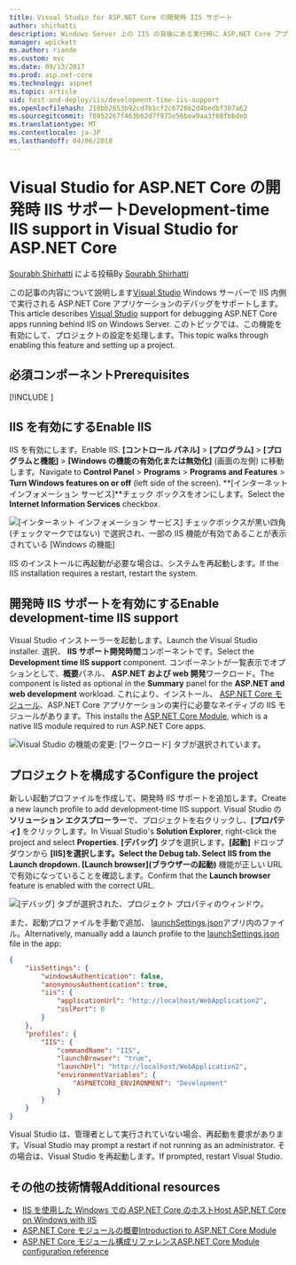 ```yaml
---
title: Visual Studio for ASP.NET Core の開発時 IIS サポート
author: shirhatti
description: Windows Server 上の IIS の背後にある実行時に ASP.NET Core アプリケーションのデバッグのサポートを検出します。
manager: wpickett
ms.author: riande
ms.custom: mvc
ms.date: 09/13/2017
ms.prod: asp.net-core
ms.technology: aspnet
ms.topic: article
uid: host-and-deploy/iis/development-time-iis-support
ms.openlocfilehash: 218bb2653b92cd7b1cf2c6726b2d4bedbf307a62
ms.sourcegitcommit: f8852267f463b62d7f975e56bea9aa3f68fbbdeb
ms.translationtype: MT
ms.contentlocale: ja-JP
ms.lasthandoff: 04/06/2018
---
```

# <a name="development-time-iis-support-in-visual-studio-for-aspnet-core"></a><span data-ttu-id="0300a-103">Visual Studio for ASP.NET Core の開発時 IIS サポート</span><span class="sxs-lookup"><span data-stu-id="0300a-103">Development-time IIS support in Visual Studio for ASP.NET Core</span></span>

<span data-ttu-id="0300a-104">[Sourabh Shirhatti](https://twitter.com/sshirhatti) による投稿</span><span class="sxs-lookup"><span data-stu-id="0300a-104">By [Sourabh Shirhatti](https://twitter.com/sshirhatti)</span></span>

<span data-ttu-id="0300a-105">この記事の内容について説明します[Visual Studio](https://www.visualstudio.com/vs/) Windows サーバーで IIS 内側で実行される ASP.NET Core アプリケーションのデバッグをサポートします。</span><span class="sxs-lookup"><span data-stu-id="0300a-105">This article describes [Visual Studio](https://www.visualstudio.com/vs/) support for debugging ASP.NET Core apps running behind IIS on Windows Server.</span></span> <span data-ttu-id="0300a-106">このトピックでは、この機能を有効にして、プロジェクトの設定を処理します。</span><span class="sxs-lookup"><span data-stu-id="0300a-106">This topic walks through enabling this feature and setting up a project.</span></span>

## <a name="prerequisites"></a><span data-ttu-id="0300a-107">必須コンポーネント</span><span class="sxs-lookup"><span data-stu-id="0300a-107">Prerequisites</span></span>

[!INCLUDE [](~/includes/net-core-prereqs-windows.md)]

## <a name="enable-iis"></a><span data-ttu-id="0300a-108">IIS を有効にする</span><span class="sxs-lookup"><span data-stu-id="0300a-108">Enable IIS</span></span>

<span data-ttu-id="0300a-109">IIS を有効にします。</span><span class="sxs-lookup"><span data-stu-id="0300a-109">Enable IIS.</span></span> <span data-ttu-id="0300a-110">**[コントロール パネル]** > **[プログラム]** > **[プログラムと機能]** > **[Windows の機能の有効化または無効化]** (画面の左側) に移動します。</span><span class="sxs-lookup"><span data-stu-id="0300a-110">Navigate to **Control Panel** > **Programs** > **Programs and Features** > **Turn Windows features on or off** (left side of the screen).</span></span> <span data-ttu-id="0300a-111">**[インターネット インフォメーション サービス]**チェック ボックスをオンにします。</span><span class="sxs-lookup"><span data-stu-id="0300a-111">Select the **Internet Information Services** checkbox.</span></span>

![[インターネット インフォメーション サービス] チェックボックスが黒い四角 (チェックマークではない) で選択され、一部の IIS 機能が有効であることが表示されている [Windows の機能]](development-time-iis-support/_static/enable_iis.png)

<span data-ttu-id="0300a-113">IIS のインストールに再起動が必要な場合は、システムを再起動します。</span><span class="sxs-lookup"><span data-stu-id="0300a-113">If the IIS installation requires a restart, restart the system.</span></span>

## <a name="enable-development-time-iis-support"></a><span data-ttu-id="0300a-114">開発時 IIS サポートを有効にする</span><span class="sxs-lookup"><span data-stu-id="0300a-114">Enable development-time IIS support</span></span>

<span data-ttu-id="0300a-115">Visual Studio インストーラーを起動します。</span><span class="sxs-lookup"><span data-stu-id="0300a-115">Launch the Visual Studio installer.</span></span> <span data-ttu-id="0300a-116">選択、 **IIS サポート開発時間**コンポーネントです。</span><span class="sxs-lookup"><span data-stu-id="0300a-116">Select the **Development time IIS support** component.</span></span> <span data-ttu-id="0300a-117">コンポーネントが一覧表示でオプションとして、**概要**パネル、 **ASP.NET および web 開発**ワークロード。</span><span class="sxs-lookup"><span data-stu-id="0300a-117">The component is listed as optional in the **Summary** panel for the **ASP.NET and web development** workload.</span></span> <span data-ttu-id="0300a-118">これにより、インストール、 [ASP.NET Core モジュール](xref:fundamentals/servers/aspnet-core-module)、ASP.NET Core アプリケーションの実行に必要なネイティブの IIS モジュールがあります。</span><span class="sxs-lookup"><span data-stu-id="0300a-118">This installs the [ASP.NET Core Module](xref:fundamentals/servers/aspnet-core-module), which is a native IIS module required to run ASP.NET Core apps.</span></span>

![Visual Studio の機能の変更: [ワークロード] タブが選択されています。](development-time-iis-support/_static/development_time_support.png)

## <a name="configure-the-project"></a><span data-ttu-id="0300a-122">プロジェクトを構成する</span><span class="sxs-lookup"><span data-stu-id="0300a-122">Configure the project</span></span>

<span data-ttu-id="0300a-123">新しい起動プロファイルを作成して、開発時 IIS サポートを追加します。</span><span class="sxs-lookup"><span data-stu-id="0300a-123">Create a new launch profile to add development-time IIS support.</span></span> <span data-ttu-id="0300a-124">Visual Studio の**ソリューション エクスプローラー**で、プロジェクトを右クリックし、**[プロパティ]** をクリックします。</span><span class="sxs-lookup"><span data-stu-id="0300a-124">In Visual Studio's **Solution Explorer**, right-click the project and select **Properties**.</span></span> <span data-ttu-id="0300a-125">**[デバッグ]** タブを選択します。**[起動]** ドロップダウンから **[IIS]**を選択します。</span><span class="sxs-lookup"><span data-stu-id="0300a-125">Select the **Debug** tab. Select **IIS** from the **Launch** dropdown.</span></span> <span data-ttu-id="0300a-126">**[Launch browser]\(ブラウザーの起動\)** 機能が正しい URL で有効になっていることを確認します。</span><span class="sxs-lookup"><span data-stu-id="0300a-126">Confirm that the **Launch browser** feature is enabled with the correct URL.</span></span>

![[デバッグ] タブが選択された、プロジェクト プロパティのウィンドウ。](development-time-iis-support/_static/project_properties.png)

<span data-ttu-id="0300a-131">また、起動プロファイルを手動で追加、 [launchSettings.json](http://json.schemastore.org/launchsettings)アプリ内のファイル。</span><span class="sxs-lookup"><span data-stu-id="0300a-131">Alternatively, manually add a launch profile to the [launchSettings.json](http://json.schemastore.org/launchsettings) file in the app:</span></span>

```json
{
    "iisSettings": {
        "windowsAuthentication": false,
        "anonymousAuthentication": true,
        "iis": {
            "applicationUrl": "http://localhost/WebApplication2",
            "sslPort": 0
        }
    },
    "profiles": {
        "IIS": {
            "commandName": "IIS",
            "launchBrowser": "true",
            "launchUrl": "http://localhost/WebApplication2",
            "environmentVariables": {
                "ASPNETCORE_ENVIRONMENT": "Development"
            }
        }
    }
}
```

<span data-ttu-id="0300a-132">Visual Studio は、管理者として実行されていない場合、再起動を要求があります。</span><span class="sxs-lookup"><span data-stu-id="0300a-132">Visual Studio may prompt a restart if not running as an administrator.</span></span> <span data-ttu-id="0300a-133">その場合は、Visual Studio を再起動します。</span><span class="sxs-lookup"><span data-stu-id="0300a-133">If prompted, restart Visual Studio.</span></span>

## <a name="additional-resources"></a><span data-ttu-id="0300a-134">その他の技術情報</span><span class="sxs-lookup"><span data-stu-id="0300a-134">Additional resources</span></span>

* [<span data-ttu-id="0300a-135">IIS を使用した Windows での ASP.NET Core のホスト</span><span class="sxs-lookup"><span data-stu-id="0300a-135">Host ASP.NET Core on Windows with IIS</span></span>](xref:host-and-deploy/iis/index)
* [<span data-ttu-id="0300a-136">ASP.NET Core モジュールの概要</span><span class="sxs-lookup"><span data-stu-id="0300a-136">Introduction to ASP.NET Core Module</span></span>](xref:fundamentals/servers/aspnet-core-module)
* [<span data-ttu-id="0300a-137">ASP.NET Core モジュール構成リファレンス</span><span class="sxs-lookup"><span data-stu-id="0300a-137">ASP.NET Core Module configuration reference</span></span>](xref:host-and-deploy/aspnet-core-module)
